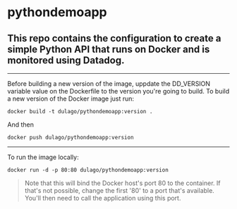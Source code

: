 # pythondemoapp
This repo contains the configuration to create a simple Python API that runs on Docker and is monitored using Datadog.
-------------------------------------------------
-------------------------------------------------
Before building a new version of the image, uppdate the DD_VERSION variable value on the Dockerfile to the version you're going to build.
To build a new version of the Docker image just run:
``` 
docker build -t dulago/pythondemoapp:version .
```
And then
``` 
docker push dulago/pythondemoapp:version
```
-------------------------------------------------
To run the image locally:
``` 
docker run -d -p 80:80 dulago/pythondemoapp:version
```
> Note that this will bind the Docker host's port 80 to the container. If that's not possible, change the first '80' to a port that's available. You'll then need to call the application using this port.

